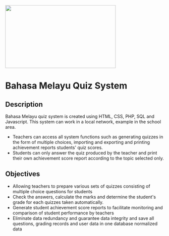 <img src="https://github.com/user-attachments/assets/907b4392-c686-4cb3-81b4-996aadf0fa35" height="200px" width="350px">
<h1>Bahasa Melayu Quiz System</h1>
<h2>Description</h2>

<p>Bahasa Melayu quiz system is created using HTML, CSS, PHP, SQL and Javascript. This system can work in a local network, example in the school area. 

<ul><li>Teachers can access all system functions such as generating quizzes 
in the form of multiple choices, importing and exporting and printing achievement reports 
students' quiz scores. </li>
<li>Students can only answer the quiz 
produced by the teacher and print their own achievement score report according to the topic 
selected only. </li>
</ul>
 </p>

<h2>Objectives</h2>
<ul><li>Allowing teachers to prepare various sets of quizzes consisting of 
multiple choice questions for students</li>
<li>Check the answers, calculate the marks and determine the student's grade for each 
quizzes taken automatically.</li>
<li>Generate student achievement score reports to facilitate monitoring
and comparison of student performance by teachers</li>
<li>Eliminate data redundancy and guarantee data integrity and save 
all questions, grading records and user data in one database 
normalized data</li>
